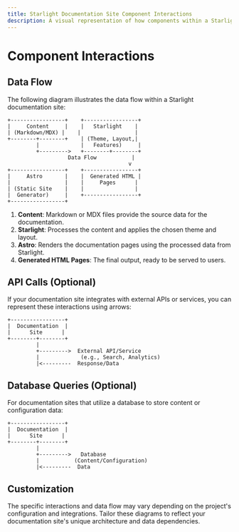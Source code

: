 ```yaml
---
title: Starlight Documentation Site Component Interactions
description: A visual representation of how components within a Starlight documentation site interact with each other. 
---
```


# Component Interactions

## Data Flow

The following diagram illustrates the data flow within a Starlight documentation site:

```
+-----------------+    +-----------------+
|     Content     |    |   Starlight    |
| (Markdown/MDX) |    |                 | 
+--------+--------+    | (Theme, Layout,|
         |             |   Features)     |
         +--------->   +--------+--------+
                   Data Flow           |
                                      v
+-----------------+    +-----------------+
|     Astro       |    |  Generated HTML | 
|                 |    |     Pages      |
| (Static Site    |    |                |
|  Generator)     |    +-----------------+
+-----------------+
```

1. **Content**: Markdown or MDX files provide the source data for the documentation.
2. **Starlight**: Processes the content and applies the chosen theme and layout.
3. **Astro**: Renders the documentation pages using the processed data from Starlight.
4. **Generated HTML Pages**: The final output, ready to be served to users.

## API Calls (Optional)

If your documentation site integrates with external APIs or services, you can represent these interactions using arrows: 

```
+-----------------+
|  Documentation  | 
|      Site      |
+--------+--------+
         |
         +--------->  External API/Service
         |             (e.g., Search, Analytics)
         |<---------  Response/Data
```

## Database Queries (Optional)

For documentation sites that utilize a database to store content or configuration data:

```
+-----------------+
|  Documentation  | 
|      Site      |
+--------+--------+
         |
         +--------->   Database
         |           (Content/Configuration)
         |<---------  Data
```

## Customization

The specific interactions and data flow may vary depending on the project's configuration and integrations. Tailor these diagrams to reflect your documentation site's unique architecture and data dependencies. 


